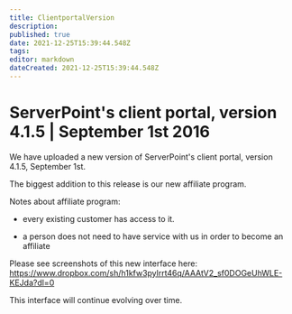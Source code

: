 ```yaml
---
title: ClientportalVersion
description: 
published: true
date: 2021-12-25T15:39:44.548Z
tags: 
editor: markdown
dateCreated: 2021-12-25T15:39:44.548Z
---
```


# ServerPoint's client portal, version 4.1.5 | September 1st 2016

We have uploaded a new version of ServerPoint's client portal, version 4.1.5, September 1st.

The biggest addition to this release is our new affiliate program.

Notes about affiliate program:

- every existing customer has access to it.

- a person does not need to have service with us in order to become an affiliate

Please see screenshots of this new interface here: https://www.dropbox.com/sh/h1kfw3pylrrt46q/AAAtV2_sf0DOGeUhWLE-KEJda?dl=0

This interface will continue evolving over time.
